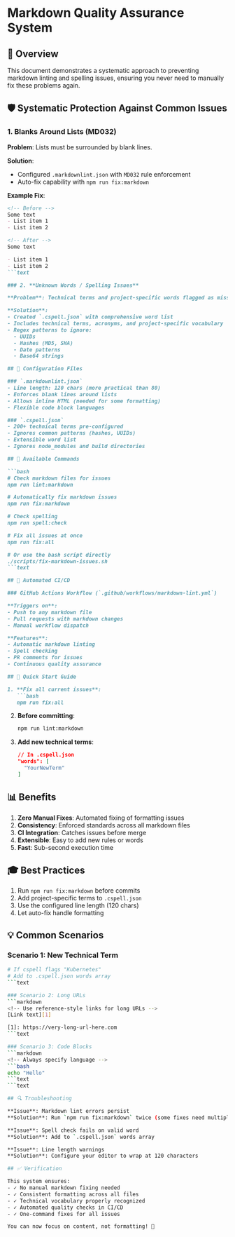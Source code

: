 # Markdown Quality Assurance System

## 🎯 Overview

This document demonstrates a systematic approach to preventing markdown linting and spelling issues, ensuring you never need to manually fix these problems again.

## 🛡️ Systematic Protection Against Common Issues

### 1. **Blanks Around Lists (MD032)**

**Problem**: Lists must be surrounded by blank lines.

**Solution**:

- Configured `.markdownlint.json` with `MD032` rule enforcement
- Auto-fix capability with `npm run fix:markdown`

**Example Fix**:

```markdown
<!-- Before -->
Some text
- List item 1
- List item 2

<!-- After -->
Some text

- List item 1
- List item 2
```text

### 2. **Unknown Words / Spelling Issues**

**Problem**: Technical terms and project-specific words flagged as misspellings.

**Solution**:
- Created `.cspell.json` with comprehensive word list
- Includes technical terms, acronyms, and project-specific vocabulary
- Regex patterns to ignore:
  - UUIDs
  - Hashes (MD5, SHA)
  - Date patterns
  - Base64 strings

## 📁 Configuration Files

### `.markdownlint.json`
- Line length: 120 chars (more practical than 80)
- Enforces blank lines around lists
- Allows inline HTML (needed for some formatting)
- Flexible code block languages

### `.cspell.json`
- 200+ technical terms pre-configured
- Ignores common patterns (hashes, UUIDs)
- Extensible word list
- Ignores node_modules and build directories

## 🔧 Available Commands

```bash
# Check markdown files for issues
npm run lint:markdown

# Automatically fix markdown issues
npm run fix:markdown

# Check spelling
npm run spell:check

# Fix all issues at once
npm run fix:all

# Or use the bash script directly
./scripts/fix-markdown-issues.sh
```text

## 🤖 Automated CI/CD

### GitHub Actions Workflow (`.github/workflows/markdown-lint.yml`)

**Triggers on**:
- Push to any markdown file
- Pull requests with markdown changes
- Manual workflow dispatch

**Features**:
- Automatic markdown linting
- Spell checking
- PR comments for issues
- Continuous quality assurance

## 🚀 Quick Start Guide

1. **Fix all current issues**:
   ```bash
   npm run fix:all
   ```

2. **Before committing**:

   ```bash
   npm run lint:markdown
   ```

3. **Add new technical terms**:

   ```json
   // In .cspell.json
   "words": [
     "YourNewTerm"
   ]
   ```

## 📊 Benefits

1. **Zero Manual Fixes**: Automated fixing of formatting issues
2. **Consistency**: Enforced standards across all markdown files
3. **CI Integration**: Catches issues before merge
4. **Extensible**: Easy to add new rules or words
5. **Fast**: Sub-second execution time

## 🎓 Best Practices

1. Run `npm run fix:markdown` before commits
2. Add project-specific terms to `.cspell.json`
3. Use the configured line length (120 chars)
4. Let auto-fix handle formatting

## 💡 Common Scenarios

### Scenario 1: New Technical Term

```bash
# If cspell flags "Kubernetes"
# Add to .cspell.json words array
```text

### Scenario 2: Long URLs
```markdown
<!-- Use reference-style links for long URLs -->
[Link text][1]

[1]: https://very-long-url-here.com
```text

### Scenario 3: Code Blocks
```markdown
<!-- Always specify language -->
```bash
echo "Hello"
```text
```text

## 🔍 Troubleshooting

**Issue**: Markdown lint errors persist
**Solution**: Run `npm run fix:markdown` twice (some fixes need multiple passes)

**Issue**: Spell check fails on valid word
**Solution**: Add to `.cspell.json` words array

**Issue**: Line length warnings
**Solution**: Configure your editor to wrap at 120 characters

## ✅ Verification

This system ensures:
- ✓ No manual markdown fixing needed
- ✓ Consistent formatting across all files
- ✓ Technical vocabulary properly recognized
- ✓ Automated quality checks in CI/CD
- ✓ One-command fixes for all issues

You can now focus on content, not formatting! 🎉
